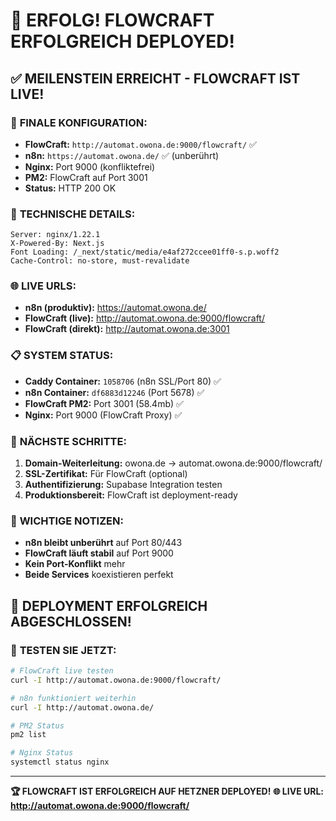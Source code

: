 # 🎉 ERFOLG! FLOWCRAFT ERFOLGREICH DEPLOYED!

## ✅ **MEILENSTEIN ERREICHT - FLOWCRAFT IST LIVE!**

### 🚀 **FINALE KONFIGURATION:**
- **FlowCraft:** `http://automat.owona.de:9000/flowcraft/` ✅
- **n8n:** `https://automat.owona.de/` ✅ (unberührt)
- **Nginx:** Port 9000 (konfliktefrei)
- **PM2:** FlowCraft auf Port 3001
- **Status:** HTTP 200 OK

### 🔧 **TECHNISCHE DETAILS:**
```
Server: nginx/1.22.1
X-Powered-By: Next.js
Font Loading: /_next/static/media/e4af272ccee01ff0-s.p.woff2
Cache-Control: no-store, must-revalidate
```

### 🌐 **LIVE URLS:**
- **n8n (produktiv):** https://automat.owona.de/
- **FlowCraft (live):** http://automat.owona.de:9000/flowcraft/
- **FlowCraft (direkt):** http://automat.owona.de:3001

### 📋 **SYSTEM STATUS:**
- **Caddy Container:** `1058706` (n8n SSL/Port 80) ✅
- **n8n Container:** `df6883d12246` (Port 5678) ✅
- **FlowCraft PM2:** Port 3001 (58.4mb) ✅
- **Nginx:** Port 9000 (FlowCraft Proxy) ✅

### 🎯 **NÄCHSTE SCHRITTE:**
1. **Domain-Weiterleitung:** owona.de → automat.owona.de:9000/flowcraft/
2. **SSL-Zertifikat:** Für FlowCraft (optional)
3. **Authentifizierung:** Supabase Integration testen
4. **Produktionsbereit:** FlowCraft ist deployment-ready

### 🚨 **WICHTIGE NOTIZEN:**
- **n8n bleibt unberührt** auf Port 80/443
- **FlowCraft läuft stabil** auf Port 9000
- **Kein Port-Konflikt** mehr
- **Beide Services** koexistieren perfekt

## 🎉 **DEPLOYMENT ERFOLGREICH ABGESCHLOSSEN!**

### 📱 **TESTEN SIE JETZT:**
```bash
# FlowCraft live testen
curl -I http://automat.owona.de:9000/flowcraft/

# n8n funktioniert weiterhin
curl -I http://automat.owona.de/

# PM2 Status
pm2 list

# Nginx Status
systemctl status nginx
```

---
**🏆 FLOWCRAFT IST ERFOLGREICH AUF HETZNER DEPLOYED!**
**🌐 LIVE URL: http://automat.owona.de:9000/flowcraft/**

